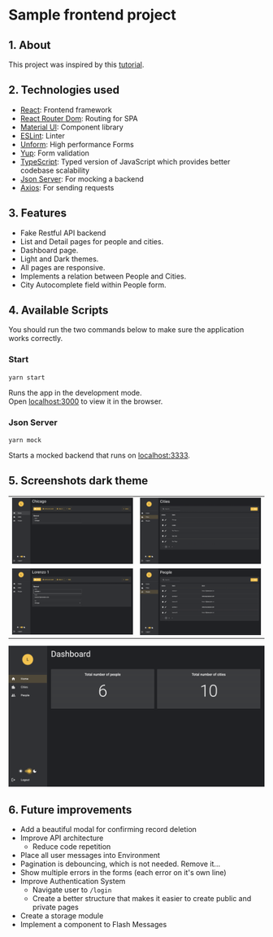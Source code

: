 # Sample frontend project

## 1. About

This project was inspired by this [tutorial](https://www.youtube.com/playlist?list=PL29TaWXah3iaqOejItvW--TaFr9NcruyQ).

## 2. Technologies used

- [React](https://reactjs.org/): Frontend framework
- [React Router Dom](https://v5.reactrouter.com/): Routing for SPA
- [Material UI](https://mui.com/): Component library
- [ESLint](https://eslint.org/): Linter
- [Unform](https://github.com/unform/unform): High performance Forms
- [Yup](https://github.com/jquense/yup): Form validation
- [TypeScript](https://www.typescriptlang.org/): Typed version of JavaScript which provides better codebase scalability
- [Json Server](https://github.com/typicode/json-server): For mocking a backend
- [Axios](https://axios-http.com/docs/intro): For sending requests

## 3. Features

- Fake Restful API backend
- List and Detail pages for people and cities.
- Dashboard page.
- Light and Dark themes.
- All pages are responsive.
- Implements a relation between People and Cities.
- City Autocomplete field within People form.

## 4. Available Scripts

You should run the two commands below to make sure the application works correctly.

### Start

```
yarn start
```

Runs the app in the development mode.\
Open [localhost:3000](http://localhost:3000) to view it in the browser.

### Json Server

```
yarn mock
```

Starts a mocked backend that runs on [localhost:3333](http://localhost:3333).

## 5. Screenshots dark theme

|                                                             |                                                         |
| :---------------------------------------------------------: | :-----------------------------------------------------: |
| ![Cities Detail Dark](./screenshots/cities-detail-dark.png) | ![Cities List Dark](./screenshots/cities-list-dark.png) |
| ![People Detail Dark](./screenshots/people-detail-dark.png) | ![People List Dark](./screenshots/people-list-dark.png) |

![Dashboard Dark](./screenshots/dashboad-dark.png)

## 6. Future improvements

- Add a beautiful modal for confirming record deletion
- Improve API architecture
  - Reduce code repetition
- Place all user messages into Environment
- Pagination is debouncing, which is not needed. Remove it...
- Show multiple errors in the forms (each error on it's own line)
- Improve Authentication System
  - Navigate user to `/login`
  - Create a better structure that makes it easier to create public and private pages
- Create a storage module
- Implement a component to Flash Messages
